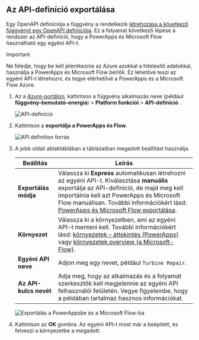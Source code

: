 ## <a name="export-an-api-definition"></a>Az API-definíció exportálása
Egy OpenAPI definíciója a függvény a rendelkezik [létrehozása a következő függvényt egy OpenAPI definíciója](../articles/azure-functions/functions-openapi-definition.md). Ez a folyamat következő lépése a rendszer az API-definíció, hogy a PowerApps és Microsoft Flow használható egy egyéni API-t.

> [!IMPORTANT]
> Ne feledje, hogy be kell jelentkeznie az Azure azokkal a hitelesítő adatokkal, használja a PowerApps és Microsoft Flow bérlők. Ez lehetővé teszi az egyéni API-t létrehozni, és tegye elérhetővé a PowerApps és a Microsoft Flow Azure.

1. Az a [Azure-portálon](https://portal.azure.com), kattintson a függvény alkalmazás neve (például **függvény-bemutató-energia**) > **Platform funkciói** > **API-definíció** .

    ![API-definíció](media/functions-export-api-definition/api-definition.png)

1. Kattintson a **exportálja a PowerApps és Flow**.

    ![API definition forrás](media/functions-export-api-definition/export-api-1.png)

1. A jobb oldali ablaktáblában a táblázatban megadott beállítást használja.

    |Beállítás|Leírás|
    |--------|------------|
    |**Exportálás módja**|Válassza ki **Express** automatikusan létrehozni az egyéni API-t. Kiválasztása **manuális** exportálja az API-definíció, de majd meg kell importálnia kell azt PowerApps és Microsoft Flow manuálisan. További információkért lásd: [PowerApps és Microsoft Flow exportálása](../articles/azure-functions/app-service-export-api-to-powerapps-and-flow.md).|
    |**Környezet**|Válassza ki a környezetben, ami az egyéni API-t menteni kell. További információkért lásd: [környezetek – áttekintés (PowerApps)](https://powerapps.microsoft.com/tutorials/environments-overview/) vagy [környezetek overview (a Microsoft-Flow)](https://us.flow.microsoft.com/documentation/environments-overview-admin/).|
    |**Egyéni API neve**|Adjon meg egy nevet, például `Turbine Repair`.|
    |**Az API-kulcs nevét**|Adja meg, hogy az alkalmazás és a folyamat szerkesztők kell megjelennie az egyéni API felhasználói felületén. Vegye figyelembe, hogy a példában tartalmaz hasznos információkat.|
 
    ![Exportálás a PowerAppsbe és a Microsoft Flow-ba](media/functions-export-api-definition/export-api-2.png)

1. Kattintson az **OK** gombra. Az egyéni API-t most már a beépített, és felveszi a környezetbe a megadott.